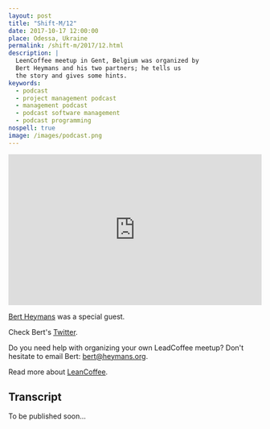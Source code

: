 ```yaml
---
layout: post
title: "Shift-M/12"
date: 2017-10-17 12:00:00
place: Odessa, Ukraine
permalink: /shift-m/2017/12.html
description: |
  LeenCoffee meetup in Gent, Belgium was organized by
  Bert Heymans and his two partners; he tells us
  the story and gives some hints.
keywords:
  - podcast
  - project management podcast
  - management podcast
  - podcast software management
  - podcast programming
nospell: true
image: /images/podcast.png
---
```


<iframe width="100%" height="300" scrolling="no" frameborder="no" src="https://w.soundcloud.com/player/?url=https%3A//api.soundcloud.com/tracks/347308428%3Fsecret_token%3Ds-4WCnW&amp;color=%23ff5500&amp;auto_play=false&amp;hide_related=false&amp;show_comments=true&amp;show_user=true&amp;show_reposts=false&amp;show_teaser=true&amp;visual=true"></iframe>

[Bert Heymans](https://heymans.org/) was a special guest.

Check Bert's [Twitter](https://twitter.com/bertheymans).

Do you need help with organizing your own LeadCoffee meetup?
Don't hesitate to email Bert: [bert@heymans.org](mailto:bert@heymans.org).

Read more about [LeanCoffee](http://leancoffee.org/).

## Transcript

To be published soon...
